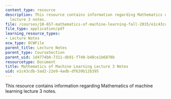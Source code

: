 ```yaml
---
content_type: resource
description: This resource contains information regarding Mathematics of machine learning
  lecture 3 notes.
file: /courses/18-657-mathematics-of-machine-learning-fall-2015/e1c43cdb5ad222e94adbdf639b12b395_MIT18_657F15_L3.pdf
file_type: application/pdf
learning_resource_types:
- Lecture Notes
ocw_type: OCWFile
parent_title: Lecture Notes
parent_type: CourseSection
parent_uid: 1d4774b0-7311-db91-f740-b48ce1b6870b
resourcetype: Document
title: Mathematics of Machine Learning Lecture 3 Notes
uid: e1c43cdb-5ad2-22e9-4adb-df639b12b395
---
```

This resource contains information regarding Mathematics of machine learning lecture 3 notes.


